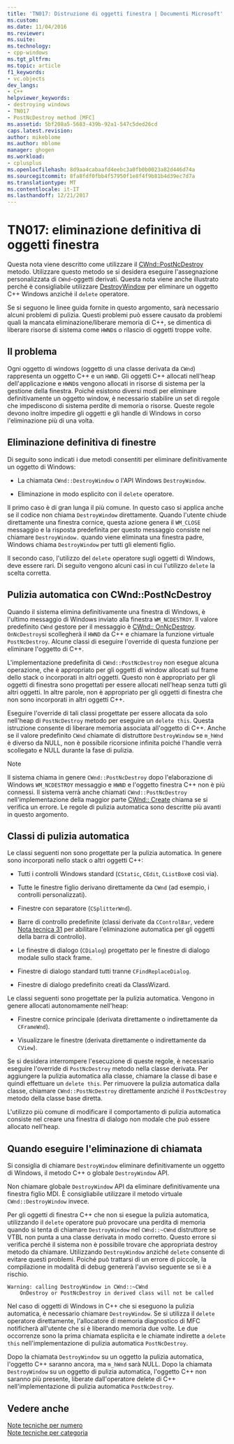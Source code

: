 ```yaml
---
title: 'TN017: Distruzione di oggetti finestra | Documenti Microsoft'
ms.custom: 
ms.date: 11/04/2016
ms.reviewer: 
ms.suite: 
ms.technology:
- cpp-windows
ms.tgt_pltfrm: 
ms.topic: article
f1_keywords:
- vc.objects
dev_langs:
- C++
helpviewer_keywords:
- destroying windows
- TN017
- PostNcDestroy method [MFC]
ms.assetid: 5bf208a5-5683-439b-92a1-547c5ded26cd
caps.latest.revision: 
author: mikeblome
ms.author: mblome
manager: ghogen
ms.workload:
- cplusplus
ms.openlocfilehash: 8d9aa4cabaafd4eebc3a0fb0b0023a82d446d74a
ms.sourcegitcommit: 8fa8fdf0fbb4f57950f1e8f4f9b81b4d39ec7d7a
ms.translationtype: MT
ms.contentlocale: it-IT
ms.lasthandoff: 12/21/2017
---
```

# <a name="tn017-destroying-window-objects"></a>TN017: eliminazione definitiva di oggetti finestra
Questa nota viene descritto come utilizzare il [CWnd::PostNcDestroy](../mfc/reference/cwnd-class.md#postncdestroy) metodo. Utilizzare questo metodo se si desidera eseguire l'assegnazione personalizzata di `CWnd`-oggetti derivati. Questa nota viene anche illustrato perché è consigliabile utilizzare [DestroyWindow](../mfc/reference/cwnd-class.md#destroywindow) per eliminare un oggetto C++ Windows anziché il `delete` operatore.  
  
 Se si seguono le linee guida fornite in questo argomento, sarà necessario alcuni problemi di pulizia. Questi problemi può essere causato da problemi quali la mancata eliminazione/liberare memoria di C++, se dimentica di liberare risorse di sistema come `HWND`s o rilascio di oggetti troppe volte.  
  
## <a name="the-problem"></a>Il problema  
 Ogni oggetto di windows (oggetto di una classe derivata da `CWnd`) rappresenta un oggetto C++ e un `HWND`. Gli oggetti C++ allocati nell'heap dell'applicazione e `HWND`s vengono allocati in risorse di sistema per la gestione della finestra. Poiché esistono diversi modi per eliminare definitivamente un oggetto window, è necessario stabilire un set di regole che impediscono di sistema perdite di memoria o risorse. Queste regole devono inoltre impedire gli oggetti e gli handle di Windows in corso l'eliminazione più di una volta.  
  
## <a name="destroying-windows"></a>Eliminazione definitiva di finestre  
 Di seguito sono indicati i due metodi consentiti per eliminare definitivamente un oggetto di Windows:  
  
-   La chiamata `CWnd::DestroyWindow` o l'API Windows `DestroyWindow`.  
  
-   Eliminazione in modo esplicito con il `delete` operatore.  
  
 Il primo caso è di gran lunga il più comune. In questo caso si applica anche se il codice non chiama `DestroyWindow` direttamente. Quando l'utente chiude direttamente una finestra cornice, questa azione genera il `WM_CLOSE` messaggio e la risposta predefinita per questo messaggio consiste nel chiamare `DestroyWindow.` quando viene eliminata una finestra padre, Windows chiama `DestroyWindow` per tutti gli elementi figlio.  
  
 Il secondo caso, l'utilizzo del `delete` operatore sugli oggetti di Windows, deve essere rari. Di seguito vengono alcuni casi in cui l'utilizzo `delete` la scelta corretta.  
  
## <a name="auto-cleanup-with-cwndpostncdestroy"></a>Pulizia automatica con CWnd::PostNcDestroy  
 Quando il sistema elimina definitivamente una finestra di Windows, è l'ultimo messaggio di Windows inviato alla finestra `WM_NCDESTROY`. Il valore predefinito `CWnd` gestore per il messaggio è [CWnd:: OnNcDestroy](../mfc/reference/cwnd-class.md#onncdestroy). `OnNcDestroy`si scollegherà il `HWND` da C++ e chiamare la funzione virtuale `PostNcDestroy`. Alcune classi di eseguire l'override di questa funzione per eliminare l'oggetto di C++.  
  
 L'implementazione predefinita di `CWnd::PostNcDestroy` non esegue alcuna operazione, che è appropriato per gli oggetti di window allocati sul frame dello stack o incorporati in altri oggetti. Questo non è appropriato per gli oggetti di finestra sono progettati per essere allocati nell'heap senza tutti gli altri oggetti. In altre parole, non è appropriato per gli oggetti di finestra che non sono incorporati in altri oggetti C++.  
  
 Eseguire l'override di tali classi progettate per essere allocata da solo nell'heap di `PostNcDestroy` metodo per eseguire un `delete this`. Questa istruzione consente di liberare memoria associata all'oggetto di C++. Anche se il valore predefinito `CWnd` chiamate di distruttore `DestroyWindow` se `m_hWnd` è diverso da NULL, non è possibile ricorsione infinita poiché l'handle verrà scollegato e NULL durante la fase di pulizia.  
  
> [!NOTE]
>  Il sistema chiama in genere `CWnd::PostNcDestroy` dopo l'elaborazione di Windows `WM_NCDESTROY` messaggio e `HWND` e l'oggetto finestra C++ non è più connessi. Il sistema verrà anche chiamati `CWnd::PostNcDestroy` nell'implementazione della maggior parte [CWnd:: Create](../mfc/reference/cwnd-class.md#create) chiama se si verifica un errore. Le regole di pulizia automatica sono descritte più avanti in questo argomento.  
  
## <a name="auto-cleanup-classes"></a>Classi di pulizia automatica  
 Le classi seguenti non sono progettate per la pulizia automatica. In genere sono incorporati nello stack o altri oggetti C++:  
  
-   Tutti i controlli Windows standard (`CStatic`, `CEdit`, `CListBox`e così via).  
  
-   Tutte le finestre figlio derivano direttamente da `CWnd` (ad esempio, i controlli personalizzati).  
  
-   Finestre con separatore (`CSplitterWnd`).  
  
-   Barre di controllo predefinite (classi derivate da `CControlBar`, vedere [Nota tecnica 31](../mfc/tn031-control-bars.md) per abilitare l'eliminazione automatica per gli oggetti della barra di controllo).  
  
-   Le finestre di dialogo (`CDialog`) progettato per le finestre di dialogo modale sullo stack frame.  
  
-   Finestre di dialogo standard tutti tranne `CFindReplaceDialog`.  
  
-   Finestre di dialogo predefinito creati da ClassWizard.  
  
 Le classi seguenti sono progettate per la pulizia automatica. Vengono in genere allocati autonomamente nell'heap:  
  
-   Finestre cornice principale (derivata direttamente o indirettamente da `CFrameWnd`).  
  
-   Visualizzare le finestre (derivata direttamente o indirettamente da `CView`).  
  
 Se si desidera interrompere l'esecuzione di queste regole, è necessario eseguire l'override di `PostNcDestroy` metodo nella classe derivata. Per aggiungere la pulizia automatica alla classe, chiamare la classe di base e quindi effettuare un `delete this`. Per rimuovere la pulizia automatica dalla classe, chiamare `CWnd::PostNcDestroy` direttamente anziché il `PostNcDestroy` metodo della classe base diretta.  
  
 L'utilizzo più comune di modificare il comportamento di pulizia automatica consiste nel creare una finestra di dialogo non modale che può essere allocato nell'heap.  
  
## <a name="when-to-call-delete"></a>Quando eseguire l'eliminazione di chiamata  
 Si consiglia di chiamare `DestroyWindow` eliminare definitivamente un oggetto di Windows, il metodo C++ o globale `DestroyWindow` API.  
  
 Non chiamare globale `DestroyWindow` API da eliminare definitivamente una finestra figlio MDI. È consigliabile utilizzare il metodo virtuale `CWnd::DestroyWindow` invece.  
  
 Per gli oggetti di finestra C++ che non si esegue la pulizia automatica, utilizzando il `delete` operatore può provocare una perdita di memoria quando si tenta di chiamare `DestroyWindow` nel `CWnd::~CWnd` distruttore se VTBL non punta a una classe derivata in modo corretto. Questo errore si verifica perché il sistema non è possibile trovare che appropriata destroy metodo da chiamare. Utilizzando `DestroyWindow` anziché `delete` consente di evitare questi problemi. Poiché può trattarsi di un errore di piccole, la compilazione in modalità di debug genererà l'avviso seguente se si è a rischio.  
  
```  
Warning: calling DestroyWindow in CWnd::~CWnd  
    OnDestroy or PostNcDestroy in derived class will not be called  
```  
  
 Nel caso di oggetti di Windows in C++ che si eseguono la pulizia automatica, è necessario chiamare `DestroyWindow`. Se si utilizza il `delete` operatore direttamente, l'allocatore di memoria diagnostico di MFC notificherà all'utente che si è liberando memoria due volte. Le due occorrenze sono la prima chiamata esplicita e le chiamate indirette a `delete this` nell'implementazione di pulizia automatica `PostNcDestroy`.  
  
 Dopo la chiamata `DestroyWindow` su un oggetto la pulizia automatica, l'oggetto C++ saranno ancora, ma `m_hWnd` sarà NULL. Dopo la chiamata `DestroyWindow` su un oggetto di pulizia automatica, l'oggetto C++ non saranno più presente, liberate dall'operatore delete di C++ nell'implementazione di pulizia automatica `PostNcDestroy`.  
  
## <a name="see-also"></a>Vedere anche  
 [Note tecniche per numero](../mfc/technical-notes-by-number.md)   
 [Note tecniche per categoria](../mfc/technical-notes-by-category.md)

